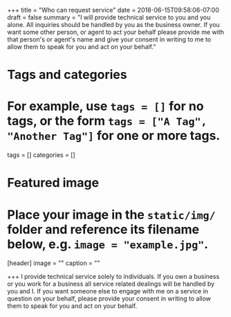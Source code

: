 +++
title = "Who can request service"
date = 2018-06-15T09:58:06-07:00
draft = false
summary = "I will provide technical service to you and you alone. All inquiries should be handled by you as the business owner. If you want some other person, or agent to act your behalf please provide me with that person's or agent's name and give your consent in writing to me to allow them to speak for you and act on your behalf."

# Tags and categories
# For example, use `tags = []` for no tags, or the form `tags = ["A Tag", "Another Tag"]` for one or more tags.
tags = []
categories = []

# Featured image
# Place your image in the `static/img/` folder and reference its filename below, e.g. `image = "example.jpg"`.
[header]
image = ""
caption = ""

+++
I provide technical service solely to individuals. If you own a business or you work for a business all service related dealings will be handled by you and I. If you want someone else to engage with me on a service in question on your behalf, please provide your consent in writing to allow them to speak for you and act on your behalf.
